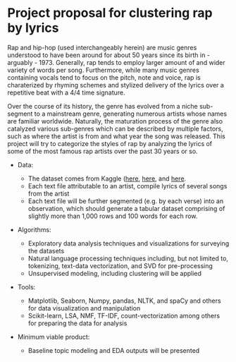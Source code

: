 # Project proposal for clustering rap by lyrics

Rap and hip-hop (used interchangeably herein) are music genres understood to have been around for about 50 years since its birth in - arguably - 1973. Generally, rap tends to employ larger amount of and wider variety of words per song. Furthermore, while many music genres containing vocals tend to focus on the pitch, note and voice, rap is charaterized by rhyming schemes and stylized delivery of the lyrics over a repetitive beat with a 4/4 time signature. 

Over the course of its history, the genre has evolved from a niche sub-segment to a mainstream genre, generating numerous artists whose names are familiar worldwide. Naturally, the maturation process of the genre also catalyzed various sub-genres which can be described by multiple factors, such as where the artist is from and what year the song was released. This project will try to categorize the styles of rap by analyzing the lyrics of some of the most famous rap artists over the past 30 years or so. 

- Data:
  - The dataset comes from Kaggle ([here](https://www.kaggle.com/mathisco01/wu-tang-clan-lyrics-dataset?select=scrapes), [here](https://www.kaggle.com/rikdifos/rap-lyrics), and [here](https://www.kaggle.com/juicobowley/drake-lyrics).
  - Each text file attributable to an artist, compile lyrics of several songs from the artist
  - Each text file will be further segmented (e.g. by each verse) into an observation, which should generate a tabular dataset comprising of slightly more than 1,000 rows and 100 words for each row.

- Algorithms:
  - Exploratory data analysis techniques and visualizations for surveying the datasets
  - Natural language processing techniques including, but not limited to, tokenizing, text-data vectorization, and SVD for pre-processing
  - Unsupervised modeling, including clustering will be applied

- Tools:
  - Matplotlib, Seaborn, Numpy, pandas, NLTK, and spaCy and others for data visualization and manipulation
  - Scikit-learn, LSA, NMF, TF-IDF, count-vectorization among others for preparing the data for analysis

- Minimum viable product: 
  - Baseline topic modeling and EDA outputs will be presented
